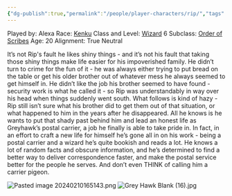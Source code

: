 ```yaml
---
{"dg-publish":true,"permalink":"/people/player-characters/rip/","tags":["Character","Faerun","GreyHawk","PC"]}
---
```


Played by: Alexa
Race: [Kenku](http://dnd5e.wikidot.com/lineage:kenku)
Class and Level: [Wizard](http://dnd5e.wikidot.com/wizard) 6
Subclass: [Order of Scribes](https://dnd5e.wikidot.com/wizard:order-of-scribes)
Age: 20
Alignment: True Neutral

It’s not Rip's fault he likes shiny things - and it’s not his fault that taking those shiny things make life easier for his impoverished family. He didn’t turn to crime for the fun of it - he was always either trying to put bread on the table or get his older brother out of whatever mess he always seemed to get himself in. He didn’t like the job his brother seemed to have found - security work is what he called it - so Rip was understandably in way over his head when things suddenly went south. What follows is kind of hazy - Rip still isn’t sure what his brother did to get them out of that situation, or what happened to him in the years after he disappeared. All he knows is he wants to put that shady past behind him and lead an honest life as Greyhawk’s postal carrier, a job he finally is able to take pride in. In fact, in an effort to craft a new life for himself he’s gone all in on his work - being a postal carrier and a wizard he’s quite bookish and reads a lot. He knows a lot of random facts and obscure information, and he’s determined to find a better way to deliver correspondence faster, and make the postal service better for the people he serves. And don’t even THINK of calling him a carrier pigeon.

![Pasted image 20240210165143.png](/img/user/Z_Attachments/Pasted%20image%2020240210165143.png)
![Grey Hawk Blank (16).jpg](/img/user/Z_Attachments/Grey%20Hawk%20Blank%20(16).jpg)